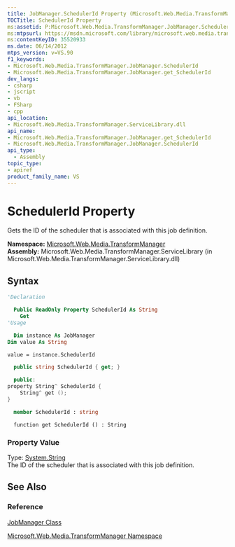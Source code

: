 ```yaml
---
title: JobManager.SchedulerId Property (Microsoft.Web.Media.TransformManager)
TOCTitle: SchedulerId Property
ms:assetid: P:Microsoft.Web.Media.TransformManager.JobManager.SchedulerId
ms:mtpsurl: https://msdn.microsoft.com/library/microsoft.web.media.transformmanager.jobmanager.schedulerid(v=VS.90)
ms:contentKeyID: 35520933
ms.date: 06/14/2012
mtps_version: v=VS.90
f1_keywords:
- Microsoft.Web.Media.TransformManager.JobManager.SchedulerId
- Microsoft.Web.Media.TransformManager.JobManager.get_SchedulerId
dev_langs:
- csharp
- jscript
- vb
- FSharp
- cpp
api_location:
- Microsoft.Web.Media.TransformManager.ServiceLibrary.dll
api_name:
- Microsoft.Web.Media.TransformManager.JobManager.get_SchedulerId
- Microsoft.Web.Media.TransformManager.JobManager.SchedulerId
api_type:
  - Assembly
topic_type:
- apiref
product_family_name: VS
---
```


# SchedulerId Property

Gets the ID of the scheduler that is associated with this job definition.

**Namespace:**  [Microsoft.Web.Media.TransformManager](microsoft-web-media-transformmanager-namespace.md)  
**Assembly:**  Microsoft.Web.Media.TransformManager.ServiceLibrary (in Microsoft.Web.Media.TransformManager.ServiceLibrary.dll)

## Syntax

```vb
'Declaration

  Public ReadOnly Property SchedulerId As String
    Get
'Usage

  Dim instance As JobManager
Dim value As String

value = instance.SchedulerId
```

```csharp
  public string SchedulerId { get; }
```

```cpp
  public:
property String^ SchedulerId {
    String^ get ();
}
```

``` fsharp
  member SchedulerId : string
```

```jscript
  function get SchedulerId () : String
```

### Property Value

Type: [System.String](https://msdn.microsoft.com/library/s1wwdcbf)  
The ID of the scheduler that is associated with this job definition.  

## See Also

### Reference

[JobManager Class](jobmanager-class-microsoft-web-media-transformmanager.md)

[Microsoft.Web.Media.TransformManager Namespace](microsoft-web-media-transformmanager-namespace.md)

